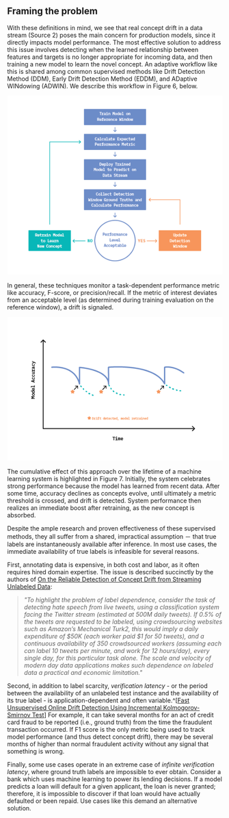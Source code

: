 ## Framing the problem

With these definitions in mind, we see that real concept drift in a data stream (Source 2) poses the main concern for production models, since it directly impacts model performance. The most effective solution to address this issue involves detecting when the learned relationship between features and targets is no longer appropriate for incoming data, and then training a new model to learn the novel concept. An adaptive workflow like this is shared among common supervised methods like Drift Detection Method (DDM), Early Drift Detection Method (EDDM), and ADaptive WINdowing (ADWIN). We describe this workflow in Figure 6, below.

![Figure 6: General workflow of supervised drift detection methods that use significant changes in performance metrics to signal concept drift.](figures/FF22-06.png)

In general, these techniques monitor a task-dependent performance metric like accuracy, F-score, or precision/recall. If the metric of interest deviates from an acceptable level (as determined during training evaluation on the reference window), a drift is signaled. 

![Figure 7: Impact of supervised concept drift detection on machine learning system performance over time.](figures/FF22-07.png)

The cumulative effect of this approach over the lifetime of a machine learning system is highlighted in Figure 7. Initially, the system celebrates strong performance because the model has learned from recent data. After some time, accuracy declines as concepts evolve, until ultimately a metric threshold is crossed, and drift is detected. System performance then realizes an immediate boost after retraining, as the new concept is absorbed.

Despite the ample research and proven effectiveness of these supervised methods, they all suffer from a shared, impractical assumption － that true labels are instantaneously available after inference. In most use cases, the immediate availability of true labels is infeasible for several reasons.

First, annotating data is expensive, in both cost and labor, as it often requires hired domain expertise. The issue is described succinctly by the authors of [On the Reliable Detection of Concept Drift from Streaming Unlabeled Data](https://arxiv.org/pdf/1704.00023.pdf):

> *"To highlight the problem of label dependence, consider the task of detecting hate speech from live tweets, using a classification system facing the Twitter stream (estimated at 500M daily tweets). If 0.5% of the tweets are requested to be labeled, using crowdsourcing websites such as Amazon’s Mechanical Turk2, this would imply a daily expenditure of $50K (each worker paid $1 for 50 tweets), and a continuous availability of 350 crowdsourced workers (assuming each can label 10 tweets per minute, and work for 12 hours/day), every single day, for this particular task alone. The scale and velocity of modern day data applications makes such dependence on labeled data a practical and economic limitation."*

Second, in addition to label scarcity, _verification latency_ - or the period between the availability of an unlabeled test instance and the availability of its true label - is application-dependent and often variable.^[[Fast Unsupervised Online Drift Detection Using Incremental Kolmogorov-Smirnov Test](https://www.kdd.org/kdd2016/papers/files/rpp0427-dos-reisA.pdf)] For example, it can take several months for an act of credit card fraud to be reported (i.e., ground truth) from the time the fraudulent transaction occurred. If F1 score is the only metric being used to track model performance (and thus detect concept drift), there may be several months of higher than normal fraudulent activity without any signal that something is wrong.

Finally, some use cases operate in an extreme case of _infinite verification latency_, where ground truth labels are impossible to ever obtain. Consider a bank which uses machine learning to power its lending decisions. If a model predicts a loan will default for a given applicant, the loan is never granted; therefore, it is impossible to discover if that loan would have actually defaulted or been repaid. Use cases like this demand an alternative solution.
